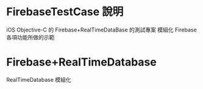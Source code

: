 # FirebaseTestCase 說明

iOS Objective-C 的 Firebase+RealTimeDataBase 的測試專案
模組化 Firebase 各項功能所做的示範

# Firebase+RealTimeDatabase

RealTimeDatabase 模組化
